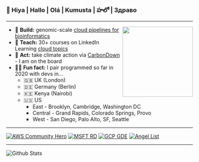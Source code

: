 ### 👋 Hiya | Hallo | Olá | Kumusta | హలో | Здраво

---
<img src="https://github.com/lynnlangit/lynnlangit/blob/master/badges/lynn.jpg" width="190" align="right">

- 🔭  **Build:** genomic-scale [cloud pipelines for bioinformatics](https://lynnlangit.com/2017/09/18/genomic-scale-data-pipelines/)
- 👯  **Teach:** 30+ courses on LinkedIn Learning [cloud topics](https://www.linkedin.com/learning/instructors/lynn-langit)
- 🌲  **Act:** take climate action via [CarbonDown](https://www.carbondownapp.com/) - I am on the board
- 👩‍💻  **Fun fact:** I pair programmed so far in 2020 with devs in...
  - 🇬🇧  UK (London)
  - 🇩🇪  Germany (Berlin)
  - 🇰🇪  Kenya (Nairobi) 
  - 🇺🇸  US 
    - East - Brooklyn, Cambridge, Washington DC   
    - Central - Grand Rapids, Colorado Springs,  Provo 
    - West - San Diego, Palo Alto, SF, Seattle 
    
    
---
[![AWS Community Hero](https://github.com/lynnlangit/lynnlangit/blob/master/badges/aws.svg)](https://aws.amazon.com/developer/community/heroes/lynn-langit/)
[![MSFT RD](https://github.com/lynnlangit/lynnlangit/blob/master/badges/azure.svg)](https://rd.microsoft.com/en-us/lynn-langit) 
[![GCP GDE](https://github.com/lynnlangit/lynnlangit/blob/master/badges/gcp.svg)](https://developers.google.com/community/experts/directory/profile/profile-lynn_langit)
[![Angel List](https://github.com/lynnlangit/lynnlangit/blob/master/badges/angellist.svg)](https://angel.co/u/lynn-langit)

---

![Github Stats](https://github-readme-stats.vercel.app/api?username=lynnlangit&count_private=true&show_icons=true&include_all_commits=true)

